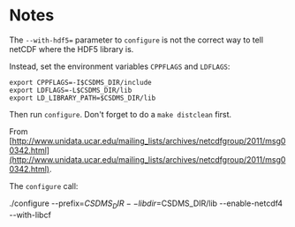 # Notes

The `--with-hdf5=` parameter to `configure` is not the correct way to tell
netCDF where the HDF5 library is.

Instead, set the environment variables `CPPFLAGS` and `LDFLAGS`:

    export CPPFLAGS=-I$CSDMS_DIR/include
    export LDFLAGS=-L$CSDMS_DIR/lib
    export LD_LIBRARY_PATH=$CSDMS_DIR/lib

Then run `configure`. Don't forget to do a `make distclean` first.

From [http://www.unidata.ucar.edu/mailing_lists/archives/netcdfgroup/2011/msg00342.html](http://www.unidata.ucar.edu/mailing_lists/archives/netcdfgroup/2011/msg00342.html).

The `configure` call:

   ./configure --prefix=$CSDMS_DIR --libdir=$CSDMS_DIR/lib --enable-netcdf4 --with-libcf

